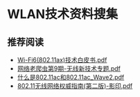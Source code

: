 # WLAN技术资料搜集

## 推荐阅读

* [Wi-Fi6(802.11ax)技术白皮书.pdf](Wi-Fi6(802.11ax)技术白皮书.pdf)
* [网络老爬虫第9期-无线新技术专题.pdf](网络老爬虫第9期-无线新技术专题.pdf)
* [什么是802.11ac和802.11ac_Wave2.pdf](什么是802.11ac和802.11ac_Wave2.pdf)
* [802.11无线网络权威指南(第二版)-影印.pdf](IEEE-802.11/802.11无线网络权威指南(第二版)-影印.pdf)

